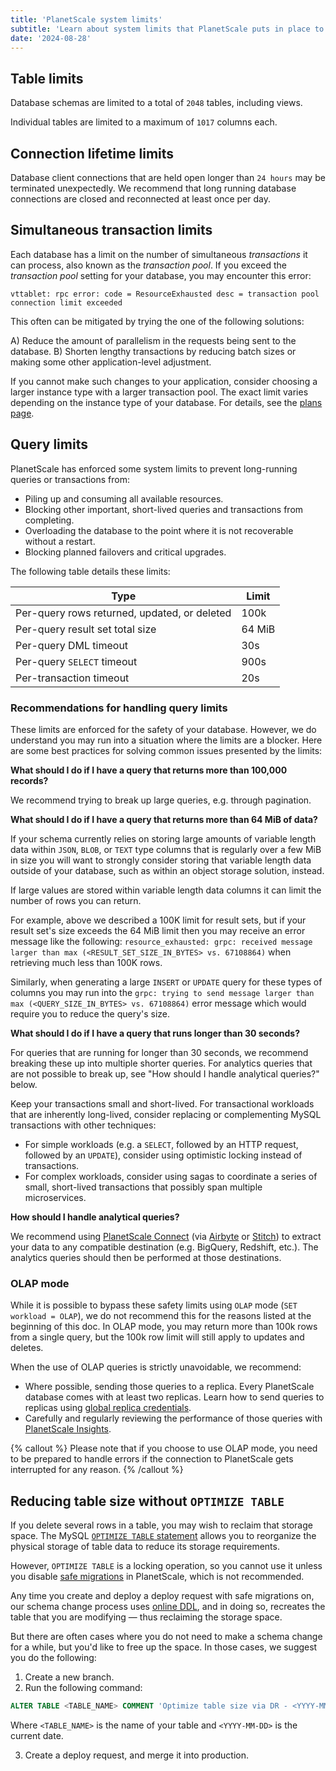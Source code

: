 ```yaml
---
title: 'PlanetScale system limits'
subtitle: 'Learn about system limits that PlanetScale puts in place to protect your database.'
date: '2024-08-28'
---
```


## Table limits

Database schemas are limited to a total of `2048` tables, including views.

Individual tables are limited to a maximum of `1017` columns each.

## Connection lifetime limits

Database client connections that are held open longer than `24 hours` may be terminated unexpectedly. We recommend that long running database connections are closed and reconnected at least once per day.

## Simultaneous transaction limits

Each database has a limit on the number of simultaneous _transactions_ it can process, also known as the _transaction pool_.
If you exceed the _transaction pool_ setting for your database, you may encounter this error:

```
vttablet: rpc error: code = ResourceExhausted desc = transaction pool connection limit exceeded
```

This often can be mitigated by trying the one of the following solutions:

A) Reduce the amount of parallelism in the requests being sent to the database.
B) Shorten lengthy transactions by reducing batch sizes or making some other application-level adjustment.

If you cannot make such changes to your application, consider choosing a larger instance type with a larger transaction pool.
The exact limit varies depending on the instance type of your database.
For details, see the [plans page](/docs/concepts/planetscale-plans).

## Query limits

PlanetScale has enforced some system limits to prevent long-running queries or transactions from:

- Piling up and consuming all available resources.
- Blocking other important, short-lived queries and transactions from completing.
- Overloading the database to the point where it is not recoverable without a restart.
- Blocking planned failovers and critical upgrades.

The following table details these limits:

| Type                                         | Limit  |
| -------------------------------------------- | ------ |
| Per-query rows returned, updated, or deleted | 100k   |
| Per-query result set total size              | 64 MiB |
| Per-query DML timeout                        | 30s    |
| Per-query `SELECT` timeout                   | 900s   |
| Per-transaction timeout                      | 20s    |

### Recommendations for handling query limits

These limits are enforced for the safety of your database. However, we do understand you may run into a situation where the limits are a blocker. Here are some best practices for solving common issues presented by the limits:

**What should I do if I have a query that returns more than 100,000 records?**

We recommend trying to break up large queries, e.g. through pagination.

**What should I do if I have a query that returns more than 64 MiB of data?**

If your schema currently relies on storing large amounts of variable length data within `JSON`, `BLOB`, or `TEXT` type columns that is regularly over a few MiB in size you will want to strongly consider storing that variable length data outside of your database, such as within an object storage solution, instead.

If large values are stored within variable length data columns it can limit the number of rows you can return.

For example, above we described a 100K limit for result sets, but if your result set's size exceeds the 64 MiB limit then you may receive an error message like the following: `resource_exhausted: grpc: received message larger than max (<RESULT_SET_SIZE_IN_BYTES> vs. 67108864)` when retrieving much less than 100K rows.

Similarly, when generating a large `INSERT` or `UPDATE` query for these types of columns you may run into the `grpc: trying to send message larger than max (<QUERY_SIZE_IN_BYTES> vs. 67108864)` error message which would require you to reduce the query's size.

**What should I do if I have a query that runs longer than 30 seconds?**

For queries that are running for longer than 30 seconds, we recommend breaking these up into multiple shorter queries. For analytics queries that are not possible to break up, see "How should I handle analytical queries?" below.

Keep your transactions small and short-lived. For transactional workloads that are inherently long-lived, consider replacing or complementing MySQL transactions with other techniques:

- For simple workloads (e.g. a `SELECT`, followed by an HTTP request, followed by an `UPDATE`), consider using optimistic locking instead of transactions.
- For complex workloads, consider using sagas to coordinate a series of small, short-lived transactions that possibly span multiple microservices.

**How should I handle analytical queries?**

We recommend using [PlanetScale Connect](/blog/extract-load-and-transform-your-data-with-planetscale-connect) (via [Airbyte](/docs/integrations/airbyte) or [Stitch](/docs/integrations/stitch)) to extract your data to any compatible destination (e.g. BigQuery, Redshift, etc.). The analytics queries should then be performed at those destinations.

### OLAP mode

While it is possible to bypass these safety limits using `OLAP` mode (`SET workload = OLAP`), we do not recommend this for the reasons listed at the beginning of this doc. In OLAP mode, you may return more than 100k rows from a single query, but the 100k row limit will still apply to updates and deletes.

When the use of OLAP queries is strictly unavoidable, we recommend:

- Where possible, sending those queries to a replica. Every PlanetScale database comes with at least two replicas. Learn how to send queries to replicas using [global replica credentials](/docs/concepts/replicas#how-to-query-replicas).
- Carefully and regularly reviewing the performance of those queries with [PlanetScale Insights](/docs/concepts/query-insights).

{% callout %}
Please note that if you choose to use OLAP mode, you need to be prepared to handle errors if the connection to PlanetScale gets interrupted for any reason.
{% /callout %}

## Reducing table size without `OPTIMIZE TABLE`

If you delete several rows in a table, you may wish to reclaim that storage space. The MySQL [`OPTIMIZE TABLE` statement](https://dev.mysql.com/doc/refman/en/optimize-table.html) allows you to reorganize the physical storage of table data to reduce its storage requirements.

However, `OPTIMIZE TABLE` is a locking operation, so you cannot use it unless you disable [safe migrations](/docs/concepts/safe-migrations) in PlanetScale, which is not recommended.

Any time you create and deploy a deploy request with safe migrations on, our schema change process uses [online DDL](/docs/learn/how-online-schema-change-tools-work), and in doing so, recreates the table that you are modifying &mdash; thus reclaiming the storage space.

But there are often cases where you do not need to make a schema change for a while, but you'd like to free up the space. In those cases, we suggest you do the following:

1. Create a new branch.
2. Run the following command:

```sql
ALTER TABLE <TABLE_NAME> COMMENT 'Optimize table size via DR - <YYYY-MM-DD>';
```

Where `<TABLE_NAME>` is the name of your table and `<YYYY-MM-DD>` is the current date.

3. Create a deploy request, and merge it into production.
